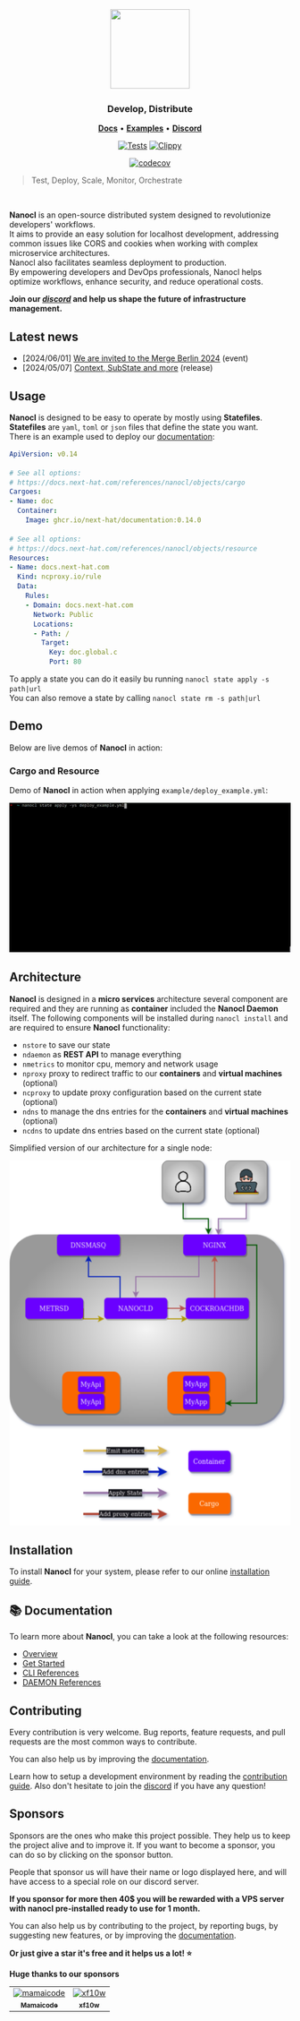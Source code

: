 <div align="center">
  <img width="142" height="142" src="https://download.next-hat.com/ressources/images/logo.png" >
  <h3>Develop, Distribute</h3>
  <p align="center">
    <a href="https://next-hat.com/nanocl" target="_blank"><b>Docs</b></a> •
    <a href="https://github.com/next-hat/nanocl/tree/nightly/examples" target="_blank"><b>Examples</b></a> •
    <a href="https://discord.gg/WV4Aac8uZg" target="_blank"><b>Discord</b></a>
  </p>
  <p>

[![Tests](https://github.com/next-hat/nanocl/actions/workflows/tests.yml/badge.svg)](https://github.com/next-hat/nanocl/actions/workflows/tests.yml)
[![Clippy](https://github.com/next-hat/nanocl/actions/workflows/clippy.yml/badge.svg)](https://github.com/next-hat/nanocl/actions/workflows/clippy.yml)

  </p>

  <p>

[![codecov](https://codecov.io/gh/next-hat/nanocl/branch/nightly/graph/badge.svg?token=4I60HOW6HM)](https://codecov.io/gh/next-hat/nanocl)

  </p>

</div>

<blockquote>
 <span>
   Test, Deploy, Scale, Monitor, Orchestrate
 </span>
</blockquote>

<br />

**Nanocl** is an open-source distributed system designed to revolutionize developers' workflows.<br/>
It aims to provide an easy solution for localhost development, addressing common issues like CORS and cookies when working with complex microservice architectures.<br/>
Nanocl also facilitates seamless deployment to production.<br/>
By empowering developers and DevOps professionals, Nanocl helps optimize workflows, enhance security, and reduce operational costs.

**Join our *[discord][discord]* and help us shape the future of infrastructure management.**

## Latest news

- [2024/06/01] [We are invited to the Merge Berlin 2024](https://www.linkedin.com/feed/update/urn:li:activity:7201921660289998850) (event)
- [2024/05/07] [Context, SubState and more](https://docs.next-hat.com/blog/nanocl-0.14) (release)


## Usage

**Nanocl** is designed to be easy to operate by mostly using **Statefiles**.<br />
**Statefiles** are `yaml`, `toml` or `json` files that define the state you want.<br />
There is an example used to deploy our [documentation][documentation]:

```yaml
ApiVersion: v0.14

# See all options:
# https://docs.next-hat.com/references/nanocl/objects/cargo
Cargoes:
- Name: doc
  Container:
    Image: ghcr.io/next-hat/documentation:0.14.0

# See all options:
# https://docs.next-hat.com/references/nanocl/objects/resource
Resources:
- Name: docs.next-hat.com
  Kind: ncproxy.io/rule
  Data:
    Rules:
    - Domain: docs.next-hat.com
      Network: Public
      Locations:
      - Path: /
        Target:
          Key: doc.global.c
          Port: 80
```

To apply a state you can do it easily bu running `nanocl state apply -s path|url`<br />
You can also remove a state by calling `nanocl state rm -s path|url`<br />

## Demo

Below are live demos of **Nanocl** in action:

### Cargo and Resource

Demo of **Nanocl** in action when applying `example/deploy_example.yml`:

<div align="center">
  <img src="./doc/example.gif" />
</div>

## Architecture

**Nanocl** is designed in a **micro services** architecture several component are required and they are running as **container** included the **Nanocl Daemon** itself.
The following components will be installed during `nanocl install` and are required to ensure **Nanocl** functionality:

- `nstore` to save our state
- `ndaemon` as **REST API** to manage everything
- `nmetrics` to monitor cpu, memory and network usage
- `nproxy` proxy to redirect traffic to our **containers** and **virtual machines** (optional)
- `ncproxy` to update proxy configuration based on the current state (optional)
- `ndns` to manage the dns entries for the **containers** and **virtual machines** (optional)
- `ncdns` to update dns entries based on the current state (optional)

Simplified version of our architecture for a single node:

<div align="center">
  <img src="./doc/architecture.png" />
</div>

## Installation

To install **Nanocl** for your system, please refer to our online [installation guide][nanocl_install_guide].

## 📚 Documentation

To learn more about **Nanocl**, you can take a look at the following resources:

- [Overview][nanocl_overview]
- [Get Started][nanocl_get_started]
- [CLI References][nanocl_cli_ref]
- [DAEMON References][nanocl_daemon_ref]

## Contributing

Every contribution is very welcome.
Bug reports, feature requests, and pull requests are the most common ways to contribute.

You can also help us by improving the [documentation][documentation_repository].

Learn how to setup a development environment by reading the [contribution guide][contributing_guide].
Also don't hesitate to join the [discord][discord] if you have any question!

## Sponsors

Sponsors are the ones who make this project possible. They help us to keep the project alive and to improve it. If you want to become a sponsor, you can do so by clicking on the sponsor button. <br/>

People that sponsor us will have their name or logo displayed here, and will have access to a special role on our discord server.

**If you sponsor for more then 40$ you will be rewarded with a VPS server with nanocl pre-installed ready to use for 1 month.** <br/>

You can also help us by contributing to the project, by reporting bugs, by suggesting new features, or by improving the [documentation][documentation_repository].

**Or just give a star it's free and it helps us a lot! ⭐️**


**Huge thanks to our sponsors**


<table>
  <tr>
  <td align="center">
    <a href="https://github.com/mamaicode">
      <img src="https://images.weserv.nl/?url=avatars.githubusercontent.com/u/102310764?v=4&h=300&w=300&fit=cover&mask=circle&maxage=7d" width="100" alt="mamaicode" />
      <br />
      <sub>
        <b>
          Mamaicode
        </b>
      </sub>
    </a>
  </td>
  <td align="center">
    <a href="https://github.com/xf10w">
      <img src="https://images.weserv.nl/?url=avatars.githubusercontent.com/u/43791027?v=4&h=300&w=300&fit=cover&mask=circle&maxage=7d" width="100" alt="xf10w" />
      <br />
      <sub>
        <b>
          xf10w
        </b>
      </sub>
    </a>
  </td>
  </tr>
</table>


[contributing_guide]: ./CONTRIBUTING.md
[documentation]: https://docs.next-hat.com
[nanocl_overview]: https://docs.next-hat.com/guides/nanocl/overview
[nanocl_install_guide]: https://docs.next-hat.com/manuals/nanocl/install/overview
[nanocl_get_started]: https://docs.next-hat.com/guides/nanocl/get-started/orientation-and-setup
[nanocl_cli_ref]: https://docs.next-hat.com/references/nanocl/cli
[nanocl_daemon_ref]: https://docs.next-hat.com/references/nanocl/daemon/overview
[docker]: https://www.docker.com
[discord]: https://discord.gg/WV4Aac8uZg
[documentation_repository]: https://github.com/next-hat/documentation
